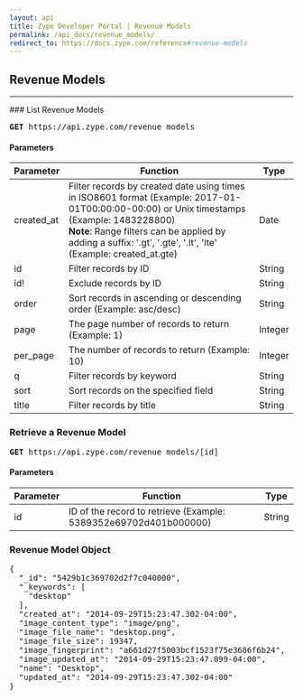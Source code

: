 ```yaml
---
layout: api
title: Zype Developer Portal | Revenue Models
permalink: /api_docs/revenue_models/
redirect_to: https://docs.zype.com/reference#revenue-models
---
```


## Revenue Models
<hr />
### List Revenue Models
<pre>
<b>GET</b> https://api.zype.com/revenue_models
</pre>

#### Parameters

Parameter | Function | Type
--------- | -------- | ----
created_at | Filter records by created date using times in ISO8601 format (Example: 2017-01-01T00:00:00-00:00) or Unix timestamps (Example: 1483228800) <br />**Note**: Range filters can be applied by adding a suffix: '.gt', '.gte', '.lt', 'lte' (Example: created_at.gte) | Date
id        | Filter records by ID | String
id!       | Exclude records by ID | String
order     | Sort records in ascending or descending order (Example: asc/desc) | String
page      | The page number of records to return (Example: 1) | Integer
per_page  | The number of records to return (Example: 10) | Integer
q         | Filter records by keyword | String
sort      | Sort records on the specified field | String
title     | Filter records by title | String

### Retrieve a Revenue Model
<pre><b>GET</b> https://api.zype.com/revenue_models/[id]
</pre>

#### Parameters

Parameter | Function | Type
--------- | -------- | ----
id | ID of the record to retrieve (Example: 5389352e69702d401b000000) | String

### Revenue Model Object

<pre>
{
  "_id": "5429b1c369702d2f7c040000",
  "_keywords": [
    "desktop"
  ],
  "created_at": "2014-09-29T15:23:47.302-04:00",
  "image_content_type": "image/png",
  "image_file_name": "desktop.png",
  "image_file_size": 19347,
  "image_fingerprint": "a661d27f5003bcf1523f75e3686f6b24",
  "image_updated_at": "2014-09-29T15:23:47.099-04:00",
  "name": "Desktop",
  "updated_at": "2014-09-29T15:23:47.302-04:00"
}
</pre>
